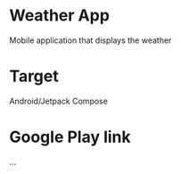 # Weather App
Mobile application that displays the weather

# Target
Android/Jetpack Compose

# Google Play link
...
